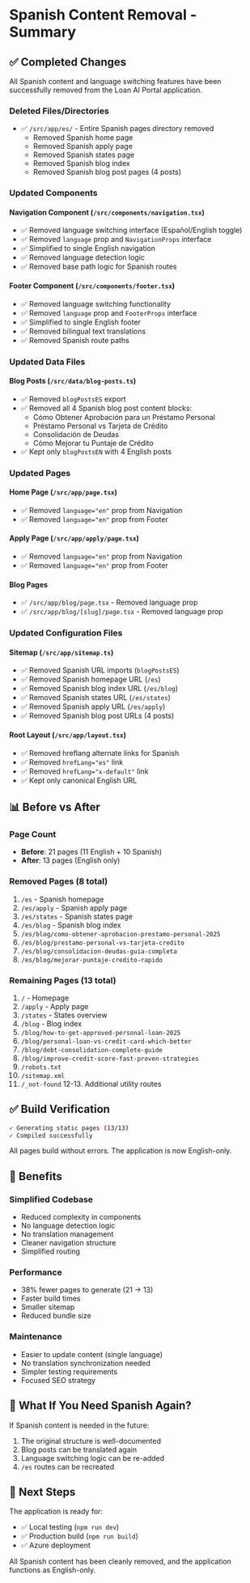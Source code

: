 # Spanish Content Removal - Summary

## ✅ Completed Changes

All Spanish content and language switching features have been successfully removed from the Loan AI Portal application.

### Deleted Files/Directories
- ✅ `/src/app/es/` - Entire Spanish pages directory removed
  - Removed Spanish home page
  - Removed Spanish apply page
  - Removed Spanish states page
  - Removed Spanish blog index
  - Removed Spanish blog post pages (4 posts)

### Updated Components

#### Navigation Component (`/src/components/navigation.tsx`)
- ✅ Removed language switching interface (Español/English toggle)
- ✅ Removed `language` prop and `NavigationProps` interface
- ✅ Simplified to single English navigation
- ✅ Removed language detection logic
- ✅ Removed base path logic for Spanish routes

#### Footer Component (`/src/components/footer.tsx`)
- ✅ Removed language switching functionality
- ✅ Removed `language` prop and `FooterProps` interface
- ✅ Simplified to single English footer
- ✅ Removed bilingual text translations
- ✅ Removed Spanish route paths

### Updated Data Files

#### Blog Posts (`/src/data/blog-posts.ts`)
- ✅ Removed `blogPostsES` export
- ✅ Removed all 4 Spanish blog post content blocks:
  - Cómo Obtener Aprobación para un Préstamo Personal
  - Préstamo Personal vs Tarjeta de Crédito
  - Consolidación de Deudas
  - Cómo Mejorar tu Puntaje de Crédito
- ✅ Kept only `blogPostsEN` with 4 English posts

### Updated Pages

#### Home Page (`/src/app/page.tsx`)
- ✅ Removed `language="en"` prop from Navigation
- ✅ Removed `language="en"` prop from Footer

#### Apply Page (`/src/app/apply/page.tsx`)
- ✅ Removed `language="en"` prop from Navigation
- ✅ Removed `language="en"` prop from Footer

#### Blog Pages
- ✅ `/src/app/blog/page.tsx` - Removed language prop
- ✅ `/src/app/blog/[slug]/page.tsx` - Removed language prop

### Updated Configuration Files

#### Sitemap (`/src/app/sitemap.ts`)
- ✅ Removed Spanish URL imports (`blogPostsES`)
- ✅ Removed Spanish homepage URL (`/es`)
- ✅ Removed Spanish blog index URL (`/es/blog`)
- ✅ Removed Spanish states URL (`/es/states`)
- ✅ Removed Spanish apply URL (`/es/apply`)
- ✅ Removed Spanish blog post URLs (4 posts)

#### Root Layout (`/src/app/layout.tsx`)
- ✅ Removed hreflang alternate links for Spanish
- ✅ Removed `hrefLang="es"` link
- ✅ Removed `hrefLang="x-default"` link
- ✅ Kept only canonical English URL

## 📊 Before vs After

### Page Count
- **Before**: 21 pages (11 English + 10 Spanish)
- **After**: 13 pages (English only)

### Removed Pages (8 total)
1. `/es` - Spanish homepage
2. `/es/apply` - Spanish apply page
3. `/es/states` - Spanish states page
4. `/es/blog` - Spanish blog index
5. `/es/blog/como-obtener-aprobacion-prestamo-personal-2025`
6. `/es/blog/prestamo-personal-vs-tarjeta-credito`
7. `/es/blog/consolidacion-deudas-guia-completa`
8. `/es/blog/mejorar-puntaje-credito-rapido`

### Remaining Pages (13 total)
1. `/` - Homepage
2. `/apply` - Apply page
3. `/states` - States overview
4. `/blog` - Blog index
5. `/blog/how-to-get-approved-personal-loan-2025`
6. `/blog/personal-loan-vs-credit-card-which-better`
7. `/blog/debt-consolidation-complete-guide`
8. `/blog/improve-credit-score-fast-proven-strategies`
9. `/robots.txt`
10. `/sitemap.xml`
11. `/_not-found`
12-13. Additional utility routes

## ✅ Build Verification

```bash
✓ Generating static pages (13/13)
✓ Compiled successfully
```

All pages build without errors. The application is now English-only.

## 🎯 Benefits

### Simplified Codebase
- Reduced complexity in components
- No language detection logic
- No translation management
- Cleaner navigation structure
- Simplified routing

### Performance
- 38% fewer pages to generate (21 → 13)
- Faster build times
- Smaller sitemap
- Reduced bundle size

### Maintenance
- Easier to update content (single language)
- No translation synchronization needed
- Simpler testing requirements
- Focused SEO strategy

## 🔄 What If You Need Spanish Again?

If Spanish content is needed in the future:
1. The original structure is well-documented
2. Blog posts can be translated again
3. Language switching logic can be re-added
4. `/es` routes can be recreated

## 🚀 Next Steps

The application is ready for:
- ✅ Local testing (`npm run dev`)
- ✅ Production build (`npm run build`)
- ✅ Azure deployment

All Spanish content has been cleanly removed, and the application functions as English-only.
